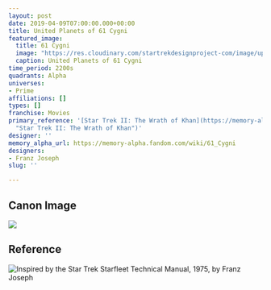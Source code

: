 ```yaml
---
layout: post
date: 2019-04-09T07:00:00.000+00:00
title: United Planets of 61 Cygni
featured_image:
  title: 61 Cygni
  image: "https://res.cloudinary.com/startrekdesignproject-com/image/upload/v1554857398/61Cygni.png"
  caption: United Planets of 61 Cygni
time_period: 2200s
quadrants: Alpha
universes:
- Prime
affiliations: []
types: []
franchise: Movies
primary_reference: '[Star Trek II: The Wrath of Khan](https://memory-alpha.fandom.com/wiki/Star_Trek_II:_The_Wrath_of_Khan
  "Star Trek II: The Wrath of Khan")'
designer: ''
memory_alpha_url: https://memory-alpha.fandom.com/wiki/61_Cygni
designers:
- Franz Joseph
slug: ''

---
```

## Canon Image

![](https://res.cloudinary.com/startrekdesignproject-com/image/upload/v1554856114/61Cygni1.jpg)

## Reference

![Inspired by the Star Trek Starfleet Technical Manual, 1975, by Franz Joseph](https://res.cloudinary.com/startrekdesignproject-com/image/upload/v1554856114/61Cygni_STTechManual.jpg "61 Cygni in the Star Trek Starfleet Technical Manual, 1975")
